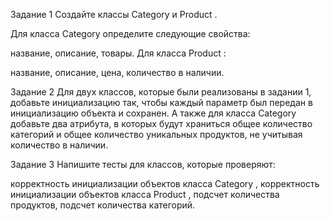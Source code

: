 Задание 1
Создайте классы 
Category
 и 
Product
.

Для класса 
Category
 определите следующие свойства:

название,
описание,
товары.
Для класса 
Product
:

название,
описание,
цена,
количество в наличии.

Задание 2
Для двух классов, которые были реализованы в задании 1, добавьте инициализацию так, чтобы каждый параметр был передан в инициализацию объекта и сохранен. А также для класса 
Category
 добавьте два атрибута, в которых будут храниться общее количество категорий и общее количество уникальных продуктов, не учитывая количество в наличии.

 Задание 3
Напишите тесты для классов, которые проверяют:

корректность инициализации объектов класса 
Category
,
корректность инициализации объектов класса 
Product
,
подсчет количества продуктов,
подсчет количества категорий.
